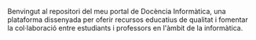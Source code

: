 Benvingut al repositori del meu portal de Docència Informàtica,
una plataforma dissenyada per oferir recursos educatius de qualitat i fomentar la col·laboració entre estudiants i professors en l'àmbit de la informàtica.
